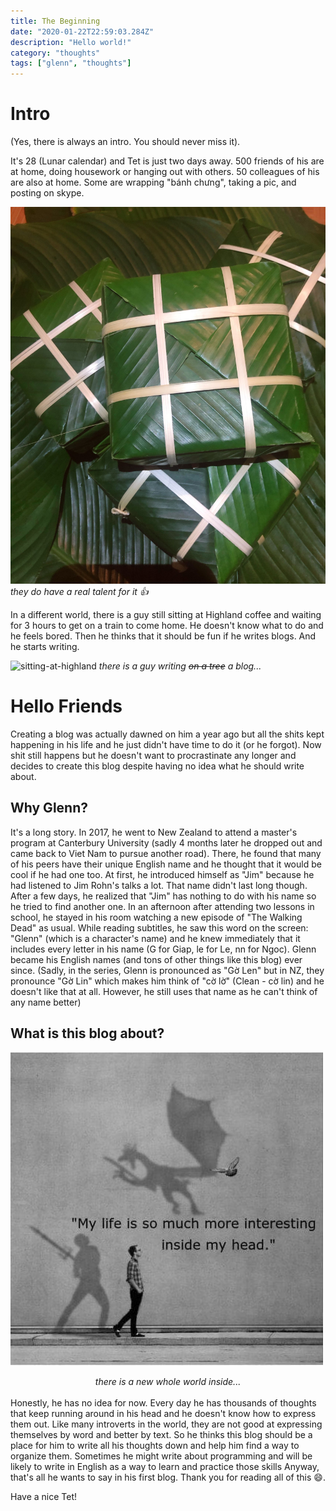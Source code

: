 ```yaml
---
title: The Beginning
date: "2020-01-22T22:59:03.284Z"
description: "Hello world!"
category: "thoughts"
tags: ["glenn", "thoughts"]
---
```

# Intro
  (Yes, there is always an intro. You should never miss it).

  It's 28 (Lunar calendar) and Tet is just two days away. 500 friends of his are at home, doing housework or hanging out with others. 50 colleagues of his are also at home. Some are wrapping "bánh chưng", taking a pic, and posting on skype.

 ![banh-chung](../../assets/banh-chung.jpg)
<em>they do have a real talent for it 👍 </em>

  In a different world, there is a guy still sitting at Highland coffee and waiting for 3 hours to get on a train to come home. He doesn't know what to do and he feels bored. Then he thinks that it should be fun if he writes blogs. And he starts writing.

  ![sitting-at-highland](../../assets/sitting-at-highland.jpg)
  <em >there is a guy writing <del>on a tree</del> a blog...</em>

# Hello Friends

  Creating a blog was actually dawned on him a year ago but all the shits kept happening in his life and he just didn't have time to do it (or he forgot). Now shit still happens but he doesn't want to procrastinate any longer and decides to create this blog despite having no idea what he should write about.

## Why Glenn?

  It's a long story. In 2017, he went to New Zealand to attend a master's program at Canterbury University (sadly 4 months later he dropped out and came back to Viet Nam to pursue another road). There, he found that many of his peers have their unique English name and he thought that it would be cool if he had one too. At first, he introduced himself as "Jim" because he had listened to Jim Rohn's talks a lot. That name didn't last long though. After a few days, he realized that "Jim" has nothing to do with his name so he tried to find another one. In an afternoon after attending two lessons in school, he stayed in his room watching a new episode of "The Walking Dead" as usual. While reading subtitles, he saw this word on the screen: "Glenn" (which is a character's name) and he knew immediately that it includes every letter in his name (G for Giap, le for Le, nn for Ngoc). Glenn became his English names (and tons of other things like this blog) ever since.
  (Sadly, in the series, Glenn is pronounced as "Gờ Len" but in NZ, they pronounce "Gờ Lin" which makes him think of "cờ lờ" (Clean - cờ lin) and he doesn't like that at all. However, he still uses that name as he can't think of any name better)

## What is this blog about?

  ![introver-world](../../assets/introvert-world.jpg)
  <center><em>there is a new whole world inside...</em></center>
  <br>
  Honestly, he has no idea for now. Every day he has thousands of thoughts that keep running around in his head and he doesn't know how to express them out. Like many introverts in the world, they are not good at expressing themselves by word and better by text. So he thinks this blog should be a place for him to write all his thoughts down and help him find a way to organize them. Sometimes he might write about programming and will be likely to write in English as a way to learn and practice those skills  Anyway, that's all he wants to say in his first blog. Thank you for reading all of this 😄.

  Have a nice Tet!
